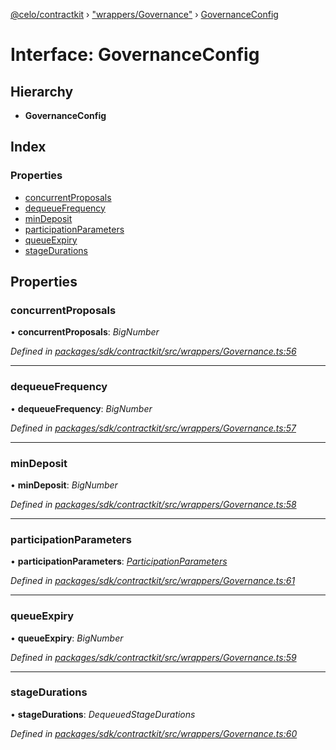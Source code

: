 [@celo/contractkit](../README.md) › ["wrappers/Governance"](../modules/_wrappers_governance_.md) › [GovernanceConfig](_wrappers_governance_.governanceconfig.md)

# Interface: GovernanceConfig

## Hierarchy

* **GovernanceConfig**

## Index

### Properties

* [concurrentProposals](_wrappers_governance_.governanceconfig.md#concurrentproposals)
* [dequeueFrequency](_wrappers_governance_.governanceconfig.md#dequeuefrequency)
* [minDeposit](_wrappers_governance_.governanceconfig.md#mindeposit)
* [participationParameters](_wrappers_governance_.governanceconfig.md#participationparameters)
* [queueExpiry](_wrappers_governance_.governanceconfig.md#queueexpiry)
* [stageDurations](_wrappers_governance_.governanceconfig.md#stagedurations)

## Properties

###  concurrentProposals

• **concurrentProposals**: *BigNumber*

*Defined in [packages/sdk/contractkit/src/wrappers/Governance.ts:56](https://github.com/celo-org/celo-monorepo/blob/master/packages/sdk/contractkit/src/wrappers/Governance.ts#L56)*

___

###  dequeueFrequency

• **dequeueFrequency**: *BigNumber*

*Defined in [packages/sdk/contractkit/src/wrappers/Governance.ts:57](https://github.com/celo-org/celo-monorepo/blob/master/packages/sdk/contractkit/src/wrappers/Governance.ts#L57)*

___

###  minDeposit

• **minDeposit**: *BigNumber*

*Defined in [packages/sdk/contractkit/src/wrappers/Governance.ts:58](https://github.com/celo-org/celo-monorepo/blob/master/packages/sdk/contractkit/src/wrappers/Governance.ts#L58)*

___

###  participationParameters

• **participationParameters**: *[ParticipationParameters](_wrappers_governance_.participationparameters.md)*

*Defined in [packages/sdk/contractkit/src/wrappers/Governance.ts:61](https://github.com/celo-org/celo-monorepo/blob/master/packages/sdk/contractkit/src/wrappers/Governance.ts#L61)*

___

###  queueExpiry

• **queueExpiry**: *BigNumber*

*Defined in [packages/sdk/contractkit/src/wrappers/Governance.ts:59](https://github.com/celo-org/celo-monorepo/blob/master/packages/sdk/contractkit/src/wrappers/Governance.ts#L59)*

___

###  stageDurations

• **stageDurations**: *DequeuedStageDurations*

*Defined in [packages/sdk/contractkit/src/wrappers/Governance.ts:60](https://github.com/celo-org/celo-monorepo/blob/master/packages/sdk/contractkit/src/wrappers/Governance.ts#L60)*
